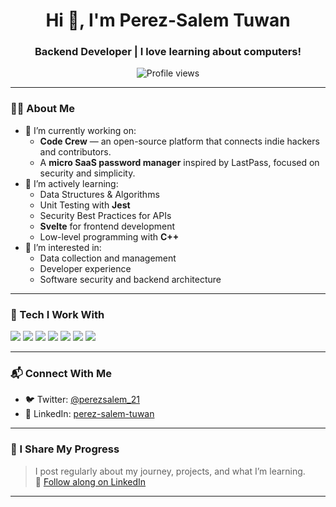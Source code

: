 <h1 align="center">Hi 👋, I'm Perez-Salem Tuwan</h1>
<h3 align="center">Backend Developer | I love learning about computers!</h3>

<p align="center">
  <img src="https://komarev.com/ghpvc/?username=perez-21&label=Profile%20views&color=0e75b6&style=flat" alt="Profile views" />
</p>

---

### 👨‍💻 About Me

- 🔭 I’m currently working on:
  - **Code Crew** — an open-source platform that connects indie hackers and contributors.
  - A **micro SaaS password manager** inspired by LastPass, focused on security and simplicity.
- 🌱 I’m actively learning:
  - Data Structures & Algorithms
  - Unit Testing with **Jest**
  - Security Best Practices for APIs
  - **Svelte** for frontend development
  - Low-level programming with **C++**
- 🎯 I’m interested in:
  - Data collection and management
  - Developer experience
  - Software security and backend architecture

---

### 🧠 Tech I Work With

<!-- You can replace or expand these badges with your actual tech stack -->
<p>
  <img src="https://img.shields.io/badge/Node.js-339933?style=flat&logo=node.js&logoColor=white" />
  <img src="https://img.shields.io/badge/Express.js-000000?style=flat&logo=express&logoColor=white" />
  <img src="https://img.shields.io/badge/MongoDB-47A248?style=flat&logo=mongodb&logoColor=white" />
  <img src="https://img.shields.io/badge/PostgreSQL-336791?style=flat&logo=postgresql&logoColor=white" />
  <img src="https://img.shields.io/badge/Svelte-FF3E00?style=flat&logo=svelte&logoColor=white" />
  <img src="https://img.shields.io/badge/Jest-C21325?style=flat&logo=jest&logoColor=white" />
  <img src="https://img.shields.io/badge/Git-F05032?style=flat&logo=git&logoColor=white" />
</p>

---

### 📬 Connect With Me

- 🐦 Twitter: [@perezsalem_21](https://twitter.com/perezsalem_21)
- 💼 LinkedIn: [perez-salem-tuwan](https://linkedin.com/in/perez-salem-tuwan-084173234)

---

### 📢 I Share My Progress

> I post regularly about my journey, projects, and what I’m learning.  
> 🔗 [Follow along on LinkedIn](https://linkedin.com/in/perez-salem-tuwan-084173234)

---
